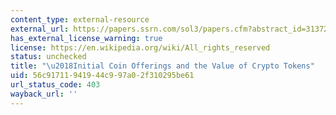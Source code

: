```yaml
---
content_type: external-resource
external_url: https://papers.ssrn.com/sol3/papers.cfm?abstract_id=3137213
has_external_license_warning: true
license: https://en.wikipedia.org/wiki/All_rights_reserved
status: unchecked
title: "\u2018Initial Coin Offerings and the Value of Crypto Tokens"
uid: 56c91711-9419-44c9-97a0-2f310295be61
url_status_code: 403
wayback_url: ''
---
```

